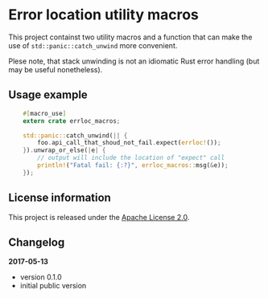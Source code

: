Error location utility macros
=============================

This project containst two utility macros and a function
that can make the use of `std::panic::catch_unwind` more convenient.

Plese note, that stack unwinding is not an idiomatic Rust error handling
(but may be useful nonetheless).

Usage example
-------------

```rust
    #[macro_use]
    extern crate errloc_macros;

    std::panic::catch_unwind(|| {
		foo.api_call_that_shoud_not_fail.expect(errloc!());
	}).unwrap_or_else(|e| {
        // output will include the location of "expect" call
		println!("Fatal fail: {:?}", errloc_macros::msg(&e));
	});
```

License information
-------------------

This project is released under the [Apache License 2.0](http://www.apache.org/licenses/LICENSE-2.0).

Changelog
---------

**2017-05-13**

 * version 0.1.0
 * initial public version
